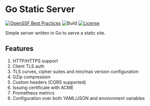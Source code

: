 # Go Static Server

[![OpenSSF Best Practices](https://www.bestpractices.dev/projects/9757/badge)](https://www.bestpractices.dev/projects/9757)
![Build](https://github.com/vlasov-y/gss/workflows/Build/badge.svg)
[![License](https://img.shields.io/badge/License-Apache_2.0-blue.svg)](https://opensource.org/licenses/Apache-2.0)

Simple server written in Go to serve a static site.

## Features

1. HTTP/HTTPS support
2. Client TLS auth
3. TLS curves, cipher suites and min/max version configuration
4. GZip compression
5. Custom headers (CORS supported)
6. Issuing certificate with ACME
7. Prometheus metrics
8. Configuration over both YAML/JSON and environment variables

